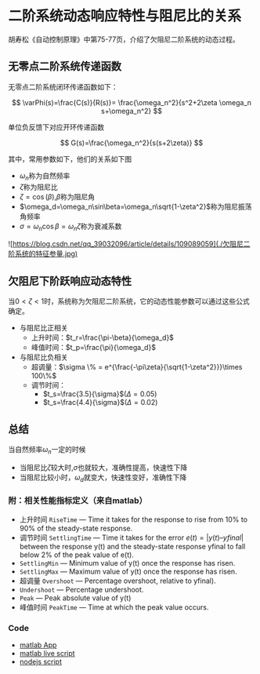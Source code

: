 # 二阶系统动态响应特性与阻尼比的关系

胡寿松《自动控制原理》中第75-77页，介绍了欠阻尼二阶系统的动态过程。

## 无零点二阶系统传递函数

无零点二阶系统闭环传递函数如下：

$$
\varPhi(s)=\frac{C(s)}{R(s)}=
\frac{\omega_n^2}{s^2+2\zeta \omega_n s+\omega_n^2}
$$

单位负反馈下对应开环传递函数

$$
G(s)=\frac{\omega_n^2}{s(s+2\zeta)}
$$

其中，常用参数如下，他们的关系如下图

- $\omega_n$称为自然频率
- $\zeta$称为阻尼比
- $\zeta=\cos(\beta)$,$\beta$称为阻尼角
- $\omega_d=\omega_n\sin\beta=\omega_n\sqrt{1-\zeta^2}$称为阻尼振荡角频率
- $\sigma=\omega_n\cos\beta=\omega_n\zeta$称为衰减系数

![https://blog.csdn.net/qq_39032096/article/details/109089059](./欠阻尼二阶系统的特征参量.jpg)

## 欠阻尼下阶跃响应动态特性

当$0<\zeta<1$时，系统称为欠阻尼二阶系统，它的动态性能参数可以通过这些公式确定。

- 与阻尼比正相关
  - 上升时间：$t_r=\frac{\pi-\beta}{\omega_d}$
  - 峰值时间：$t_p=\frac{\pi}{\omega_d}$
- 与阻尼比负相关
  - 超调量：$\sigma \% = e^{\frac{-\pi\zeta}{\sqrt{1-\zeta^2}}}\times 100\%$
  - 调节时间：
    - $t_s=\frac{3.5}{\sigma}$($\Delta=0.05$)
    - $t_s=\frac{4.4}{\sigma}$($\Delta=0.02$)

## 总结

当自然频率$\omega_n$一定的时候

- 当阻尼比$\zeta$较大时,$\sigma$也就较大，准确性提高，快速性下降
- 当阻尼比较小时，$\omega_d$就变大，快速性变好，准确性下降

### 附：相关性能指标定义（来自matlab）

- 上升时间 `RiseTime` — Time it takes for the response to rise from 10% to 90% of the steady-state response.
- 调节时间 `SettlingTime` — Time it takes for the error $e(t) = |y(t) – yfinal|$ between the response y(t) and the steady-state response yfinal to fall below 2% of the peak value of e(t).
- `SettlingMin` — Minimum value of y(t) once the response has risen.
- `SettlingMax` — Maximum value of y(t) once the response has risen.
- 超调量 `Overshoot` — Percentage overshoot, relative to yfinal).
- `Undershoot` — Percentage undershoot.
- `Peak` — Peak absolute value of y(t)
- 峰值时间 `PeakTime` — Time at which the peak value occurs.

### Code

- [matlab App](MatlabApp/second_order_system_analysis.mlapp)
- [matlab live script](secondsystem.mlx)
- [nodejs script](compute.js)